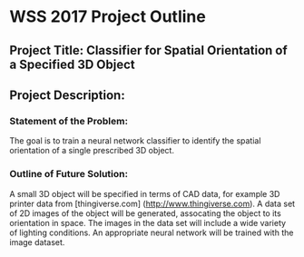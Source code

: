 # WSS 2017 Project Outline

## Project Title: Classifier for Spatial Orientation of a Specified 3D Object   

## Project Description:

### Statement of the Problem:

The goal is to train a neural network classifier to identify the spatial orientation of a single prescribed 3D object.    

### Outline of Future Solution:

A small 3D object will be specified in terms of CAD data, for example 3D printer data from [thingiverse.com] (http://www.thingiverse.com).  A data set of 2D images of the object will be generated, assocating the object to its orientation in space.  The images in the data set will include a wide variety of lighting conditions.  An appropriate neural network will be trained with the image dataset.  

